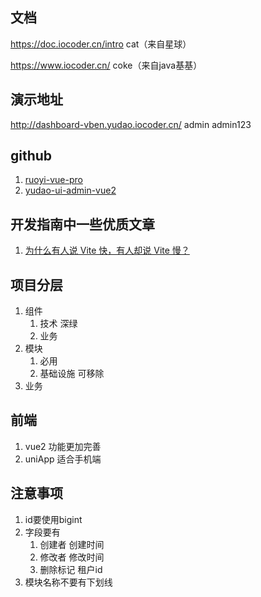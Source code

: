 ## 文档
https://doc.iocoder.cn/intro
cat（来自星球）

https://www.iocoder.cn/
coke（来自java基基）

## 演示地址
http://dashboard-vben.yudao.iocoder.cn/
admin
admin123

## github
1. [ruoyi-vue-pro](https://github.com/YunaiV/ruoyi-vue-pro)
2. [yudao-ui-admin-vue2](https://github.com/yudaocode/yudao-ui-admin-vue2/)

## 开发指南中一些优质文章
1. [为什么有人说 Vite 快，有人却说 Vite 慢？](https://juejin.cn/post/7129041114174062628)


## 项目分层
1. 组件
   1. 技术 深绿
   2. 业务
2. 模块
   1. 必用
   2. 基础设施 可移除
3. 业务

## 前端
1. vue2 功能更加完善 
2. uniApp 适合手机端

## 注意事项
1. id要使用bigint
2. 字段要有
   1. 创建者 创建时间
   2. 修改者 修改时间
   3. 删除标记 租户id
3. 模块名称不要有下划线

## 

